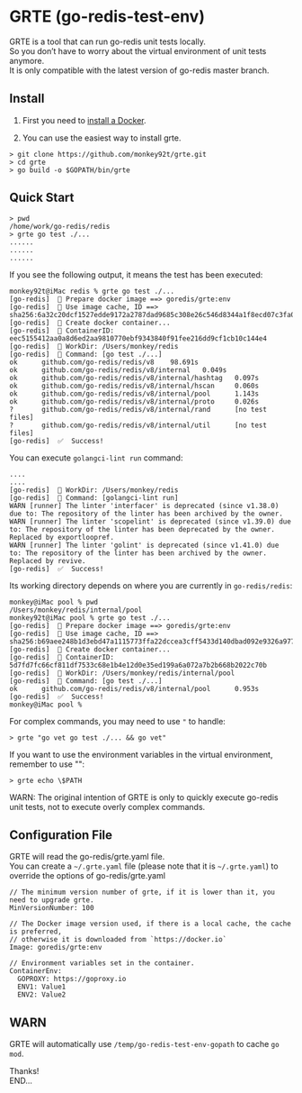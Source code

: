 # GRTE (go-redis-test-env)

GRTE is a tool that can run go-redis unit tests locally.  
So you don’t have to worry about the virtual environment of unit tests anymore.  
It is only compatible with the latest version of go-redis master branch.  

## Install

1. First you need to [install a Docker](https://docs.docker.com/get-docker).  

2. You can use the easiest way to install grte.  
```
> git clone https://github.com/monkey92t/grte.git
> cd grte
> go build -o $GOPATH/bin/grte
```

## Quick Start

```
> pwd
/home/work/go-redis/redis
> grte go test ./...
......
......
......
```

If you see the following output, it means the test has been executed:  
```
monkey92t@iMac redis % grte go test ./...
[go-redis]  🐳 Prepare docker image ==> goredis/grte:env
[go-redis]  🐳 Use image cache, ID ==> sha256:6a32c20dcf1527edde9172a2787dad9685c308e26c546d8344a1f8ecd07c3fa0
[go-redis]  🐳 Create docker container...
[go-redis]  🐳 ContainerID: eec5155412aa0a8d6ed2aa9810770ebf9343840f91fee216dd9cf1cb10c144e4
[go-redis]  🐳 WorkDir: /Users/monkey/redis
[go-redis]  🐳 Command: [go test ./...]
ok      github.com/go-redis/redis/v8    98.691s
ok      github.com/go-redis/redis/v8/internal   0.049s
ok      github.com/go-redis/redis/v8/internal/hashtag   0.097s
ok      github.com/go-redis/redis/v8/internal/hscan     0.060s
ok      github.com/go-redis/redis/v8/internal/pool      1.143s
ok      github.com/go-redis/redis/v8/internal/proto     0.026s
?       github.com/go-redis/redis/v8/internal/rand      [no test files]
?       github.com/go-redis/redis/v8/internal/util      [no test files]
[go-redis]  ✅  Success!
```

You can execute `golangci-lint run` command:  

```
....
....
[go-redis]  🐳 WorkDir: /Users/monkey/redis
[go-redis]  🐳 Command: [golangci-lint run]
WARN [runner] The linter 'interfacer' is deprecated (since v1.38.0) due to: The repository of the linter has been archived by the owner.  
WARN [runner] The linter 'scopelint' is deprecated (since v1.39.0) due to: The repository of the linter has been deprecated by the owner.  Replaced by exportloopref. 
WARN [runner] The linter 'golint' is deprecated (since v1.41.0) due to: The repository of the linter has been archived by the owner.  Replaced by revive. 
[go-redis]  ✅  Success!
```

Its working directory depends on where you are currently in `go-redis/redis`:  
```
monkey@iMac pool % pwd
/Users/monkey/redis/internal/pool
monkey92t@iMac pool % grte go test ./...
[go-redis]  🐳 Prepare docker image ==> goredis/grte:env
[go-redis]  🐳 Use image cache, ID ==> sha256:b69aee248b1d3ebd47a1115773ffa22dccea3cff5433d140dbad092e9326a977
[go-redis]  🐳 Create docker container...
[go-redis]  🐳 ContainerID: 5d7fd7fc66cf811df7533c68e1b4e12d0e35ed199a6a072a7b2b668b2022c70b
[go-redis]  🐳 WorkDir: /Users/monkey/redis/internal/pool
[go-redis]  🐳 Command: [go test ./...]
ok      github.com/go-redis/redis/v8/internal/pool      0.953s
[go-redis]  ✅  Success!
monkey@iMac pool % 

```

For complex commands, you may need to use `"` to handle:  
```
> grte "go vet go test ./... && go vet"
```

If you want to use the environment variables in the virtual environment, remember to use "\":  
```
> grte echo \$PATH
```

WARN: The original intention of GRTE is only to quickly execute go-redis unit tests, not to execute overly complex commands.  

## Configuration File

GRTE will read the go-redis/grte.yaml file.  
You can create a `~/.grte.yaml` file (please note that it is `~/.grte.yaml`) to override the options of go-redis/grte.yaml

```
// The minimum version number of grte, if it is lower than it, you need to upgrade grte.
MinVersionNumber: 100

// The Docker image version used, if there is a local cache, the cache is preferred,
// otherwise it is downloaded from `https://docker.io`
Image: goredis/grte:env

// Environment variables set in the container.
ContainerEnv:
  GOPROXY: https://goproxy.io
  ENV1: Value1
  ENV2: Value2
```

## WARN

GRTE will automatically use `/temp/go-redis-test-env-gopath` to cache `go mod`.
  
  

Thanks!  
END...  